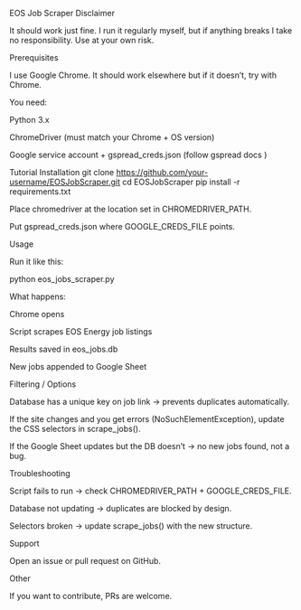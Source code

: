 EOS Job Scraper
Disclaimer

It should work just fine. I run it regularly myself, but if anything breaks I take no responsibility. Use at your own risk.

Prerequisites

I use Google Chrome. It should work elsewhere but if it doesn’t, try with Chrome.

You need:

Python 3.x

ChromeDriver (must match your Chrome + OS version)

Google service account + gspread_creds.json (follow gspread docs
)

Tutorial
Installation
git clone https://github.com/your-username/EOSJobScraper.git
cd EOSJobScraper
pip install -r requirements.txt


Place chromedriver at the location set in CHROMEDRIVER_PATH.

Put gspread_creds.json where GOOGLE_CREDS_FILE points.

Usage

Run it like this:

python eos_jobs_scraper.py


What happens:

Chrome opens

Script scrapes EOS Energy job listings

Results saved in eos_jobs.db

New jobs appended to Google Sheet

Filtering / Options

Database has a unique key on job link → prevents duplicates automatically.

If the site changes and you get errors (NoSuchElementException), update the CSS selectors in scrape_jobs().

If the Google Sheet updates but the DB doesn’t → no new jobs found, not a bug.

Troubleshooting

Script fails to run → check CHROMEDRIVER_PATH + GOOGLE_CREDS_FILE.

Database not updating → duplicates are blocked by design.

Selectors broken → update scrape_jobs() with the new structure.

Support

Open an issue or pull request on GitHub.

Other

If you want to contribute, PRs are welcome.
